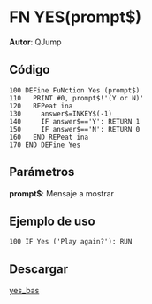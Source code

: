 # FN YES(prompt$)
**Autor**: QJump

## Código

```BASIC
100 DEFine FuNction Yes (prompt$)
110   PRINT #0, prompt$!'(Y or N)'
120   REPeat ina
130     answer$=INKEY$(-1)
140     IF answer$=='Y': RETURN 1
150     IF answer$=='N': RETURN 0
160   END REPeat ina
170 END DEFine Yes
```

## Parámetros

**prompt$**: Mensaje a mostrar

## Ejemplo de uso

```BASIC
100 IF Yes ('Play again?'): RUN
```

## Descargar

[yes_bas](../code/yes_bas)